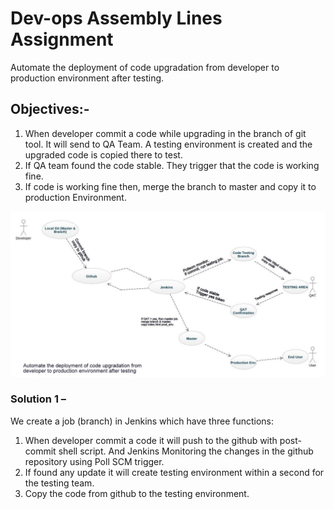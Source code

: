 # Dev-ops Assembly Lines Assignment

Automate the deployment of code upgradation from developer to production environment after testing.

## Objectives:-

1)	When developer commit a code while upgrading in the branch of git tool. It will send to QA Team. A testing environment is created and the upgraded code is copied there to test.
2)	If QA team found the code stable. They trigger that the code is working fine.
3)	If code is working fine then, merge the branch to master and copy it to production Environment.

![](Images/1.jpg)

### Solution 1 –
We create a job (branch) in Jenkins which have three functions: 
1) When developer commit a code it will push to the github with post-commit shell script. And Jenkins Monitoring the changes in the github repository using Poll SCM trigger.
2) If found any update it will create testing environment within a second for the testing team.
3) Copy the code from github to the testing environment.
